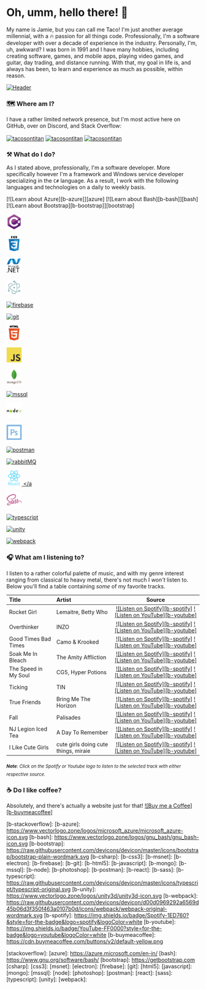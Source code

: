 # Oh, umm, hello there! 👋
My name is Jamie, but you can call me Taco! I'm just another average millennial, with a 🔥 passion for all things code. Professionally, I'm a software developer with over a decade of experience in the industry. Personally, I'm, uh, awkward? I was born in 1991 and I have many hobbies, including creating software, games, and mobile apps, playing video games, and guitar, day trading, and distance running. With that, my goal in life is, and always has been, to learn and experience as much as possible, within reason.

[![Header](https://raw.githubusercontent.com/tacosontitan/tacosontitan/master/images/relaxing-header.jpg)]()

### 🗺️ Where am I?
I have a rather limited network presence, but I'm most active here on GitHub, over on Discord, and Stack Overflow:
<p align="left">
<a href="https://codepen.io/tacosontitan" target="blank"><img align="center" src="https://raw.githubusercontent.com/rahuldkjain/github-profile-readme-generator/master/src/images/icons/Social/codepen.svg" alt="tacosontitan" height="30" width="40" /></a>
<a href="https://twitter.com/tacosontitan" target="blank"><img align="center" src="https://raw.githubusercontent.com/rahuldkjain/github-profile-readme-generator/master/src/images/icons/Social/twitter.svg" alt="tacosontitan" height="30" width="40" /></a>
<a href="https://stackoverflow.com/users/tacosontitan" target="blank"><img align="center" src="https://raw.githubusercontent.com/rahuldkjain/github-profile-readme-generator/master/src/images/icons/Social/stack-overflow.svg" alt="tacosontitan" height="30" width="40" /></a>
</p>

### ⚒️ What do I do?
As I stated above, professionally, I'm a software developer. More specifically however I'm a framework and Windows service developer specializing in the `C#` language. As a result, I work with the following languages and technologies on a daily to weekly basis.

[![Learn about Azure][b-azure]][azure]
[![Learn about Bash][b-bash]][bash]
[![Learn about Bootstrap][b-bootstrap]][bootstrap]

<p align="left"> 
<a href="https://www.w3schools.com/cs/" target="_blank" rel="noreferrer"> <img src="https://raw.githubusercontent.com/devicons/devicon/master/icons/csharp/csharp-original.svg" alt="csharp" width="40" height="40"/> </a> 

<a href="https://www.w3schools.com/css/" target="_blank" rel="noreferrer"> <img src="https://raw.githubusercontent.com/devicons/devicon/master/icons/css3/css3-original-wordmark.svg" alt="css3" width="40" height="40"/> </a> 

<a href="https://dotnet.microsoft.com/" target="_blank" rel="noreferrer"> <img src="https://raw.githubusercontent.com/devicons/devicon/master/icons/dot-net/dot-net-original-wordmark.svg" alt="dotnet" width="40" height="40"/> </a> 

<a href="https://www.electronjs.org" target="_blank" rel="noreferrer"> <img src="https://raw.githubusercontent.com/devicons/devicon/master/icons/electron/electron-original.svg" alt="electron" width="40" height="40"/> </a> 

<a href="https://firebase.google.com/" target="_blank" rel="noreferrer"> <img src="https://www.vectorlogo.zone/logos/firebase/firebase-icon.svg" alt="firebase" width="40" height="40"/> </a> 

<a href="https://git-scm.com/" target="_blank" rel="noreferrer"> <img src="https://www.vectorlogo.zone/logos/git-scm/git-scm-icon.svg" alt="git" width="40" height="40"/> </a> 

<a href="https://www.w3.org/html/" target="_blank" rel="noreferrer"> <img src="https://raw.githubusercontent.com/devicons/devicon/master/icons/html5/html5-original-wordmark.svg" alt="html5" width="40" height="40"/> </a> 

<a href="https://developer.mozilla.org/en-US/docs/Web/JavaScript" target="_blank" rel="noreferrer"> <img src="https://raw.githubusercontent.com/devicons/devicon/master/icons/javascript/javascript-original.svg" alt="javascript" width="40" height="40"/> </a> 

<a href="https://www.mongodb.com/" target="_blank" rel="noreferrer"> <img src="https://raw.githubusercontent.com/devicons/devicon/master/icons/mongodb/mongodb-original-wordmark.svg" alt="mongodb" width="40" height="40"/> </a> 

<a href="https://www.microsoft.com/en-us/sql-server" target="_blank" rel="noreferrer"> <img src="https://www.svgrepo.com/show/303229/microsoft-sql-server-logo.svg" alt="mssql" width="40" height="40"/> </a> 

<a href="https://nodejs.org" target="_blank" rel="noreferrer"> <img src="https://raw.githubusercontent.com/devicons/devicon/master/icons/nodejs/nodejs-original-wordmark.svg" alt="nodejs" width="40" height="40"/> </a> 

<a href="https://www.photoshop.com/en" target="_blank" rel="noreferrer"> <img src="https://raw.githubusercontent.com/devicons/devicon/master/icons/photoshop/photoshop-line.svg" alt="photoshop" width="40" height="40"/> </a> 

<a href="https://postman.com" target="_blank" rel="noreferrer"> <img src="https://www.vectorlogo.zone/logos/getpostman/getpostman-icon.svg" alt="postman" width="40" height="40"/> </a> 

<a href="https://www.rabbitmq.com" target="_blank" rel="noreferrer"> <img src="https://www.vectorlogo.zone/logos/rabbitmq/rabbitmq-icon.svg" alt="rabbitMQ" width="40" height="40"/> </a>

<a href="https://reactjs.org/" target="_blank" rel="noreferrer"> <img src="https://raw.githubusercontent.com/devicons/devicon/master/icons/react/react-original-wordmark.svg" alt="react" width="40" height="40"/> </a

<a href="https://sass-lang.com" target="_blank" rel="noreferrer"> <img src="https://raw.githubusercontent.com/devicons/devicon/master/icons/sass/sass-original.svg" alt="sass" width="40" height="40"/> </a>

<a href="https://www.typescriptlang.org/" target="_blank" rel="noreferrer"> <img src="" alt="typescript" width="40" height="40"/> </a>

<a href="https://unity.com/" target="_blank" rel="noreferrer"> <img src="" alt="unity" width="40" height="40"/> </a>

<a href="https://webpack.js.org" target="_blank" rel="noreferrer"> <img src="" alt="webpack" width="40" height="40"/> </a>
</p>

### 🎧 What am I listening to?
I listen to a rather colorful palette of music, and with my genre interest ranging from classical to heavy metal, there's not much I *won't* listen to. Below you'll find a table containing *some* of my favorite tracks.

Title | Artist | Source
:------------ | :------------- | :-------------:
Rocket Girl | Lemaitre, Betty Who | [![Listen on Spotify][b-spotify]][s0] [![Listen on YouTube][b-youtube]][y0]
Overthinker | INZO | [![Listen on Spotify][b-spotify]][s1] [![Listen on YouTube][b-youtube]][y1]
Good Times Bad Times | Camo & Krooked | [![Listen on Spotify][b-spotify]][s2] [![Listen on YouTube][b-youtube]][y2]
Soak Me In Bleach | The Amity Affliction | [![Listen on Spotify][b-spotify]][s3] [![Listen on YouTube][b-youtube]][y3]
The Speed in My Soul | CG5, Hyper Potions | [![Listen on Spotify][b-spotify]][s4] [![Listen on YouTube][b-youtube]][y4]
Ticking | TIN | [![Listen on Spotify][b-spotify]][s5] [![Listen on YouTube][b-youtube]][y5]
True Friends | Bring Me The Horizon | [![Listen on Spotify][b-spotify]][s6] [![Listen on YouTube][b-youtube]][y6]
Fall | Palisades | [![Listen on Spotify][b-spotify]][s7] [![Listen on YouTube][b-youtube]][y7]
NJ Legion Iced Tea | A Day To Remember | [![Listen on Spotify][b-spotify]][s8] [![Listen on YouTube][b-youtube]][y8]
I Like Cute Girls | cute girls doing cute things, miraie | [![Listen on Spotify][b-spotify]][s9] [![Listen on YouTube][b-youtube]][y9]

<sub>***Note**: Click on the Spotify or Youtube logo to listen to the selected track with either respective source.*</sub>

### ☕ Do I like coffee?
Absolutely, and there's actually a website just for that!
[![Buy me a Coffee][b-buymeacoffee]](https://www.buymeacoffee.com/tacosontitan)

<!-- Badges -->
[b-codepen]: 
[b-twitter]: 
[b-stackoverflow]: 
[b-azure]: https://www.vectorlogo.zone/logos/microsoft_azure/microsoft_azure-icon.svg
[b-bash]: https://www.vectorlogo.zone/logos/gnu_bash/gnu_bash-icon.svg
[b-bootstrap]: https://raw.githubusercontent.com/devicons/devicon/master/icons/bootstrap/bootstrap-plain-wordmark.svg
[b-csharp]: 
[b-css3]: 
[b-msnet]: 
[b-electron]: 
[b-firebase]: 
[b-git]: 
[b-html5]: 
[b-javascript]: 
[b-mongo]: 
[b-mssql]: 
[b-node]: 
[b-photoshop]: 
[b-postman]: 
[b-react]: 
[b-sass]: 
[b-typescript]: https://raw.githubusercontent.com/devicons/devicon/master/icons/typescript/typescript-original.svg
[b-unity]: https://www.vectorlogo.zone/logos/unity3d/unity3d-icon.svg
[b-webpack]: https://raw.githubusercontent.com/devicons/devicon/d00d0969292a6569d45b06d3f350f463a0107b0d/icons/webpack/webpack-original-wordmark.svg
[b-spotify]: https://img.shields.io/badge/Spotify-1ED760?&style=for-the-badge&logo=spotify&logoColor=white
[b-youtube]: https://img.shields.io/badge/YouTube-FF0000?style=for-the-badge&logo=youtube&logoColor=white
[b-buymeacoffee]: https://cdn.buymeacoffee.com/buttons/v2/default-yellow.png

<!-- Links -->
[codepen]: 
[twitter]: 
[stackoverflow]: 
[azure]: https://azure.microsoft.com/en-in/
[bash]: https://www.gnu.org/software/bash/
[bootstrap]: https://getbootstrap.com
[csharp]: 
[css3]: 
[msnet]: 
[electron]: 
[firebase]: 
[git]: 
[html5]: 
[javascript]: 
[mongo]: 
[mssql]: 
[node]: 
[photoshop]: 
[postman]: 
[react]: 
[sass]: 
[typescript]: 
[unity]: 
[webpack]: 

[s0]: https://open.spotify.com/track/4wvj3LqF8EqGxoNc1FIbHr?si=b40848f99b8b4870
[y0]: https://www.youtube.com/watch?v=bfwOdpur01M

[s1]: https://open.spotify.com/track/4K9xid96G3YmIvQZXN9SXg?si=8dde0c3238724804
[y1]: https://www.youtube.com/watch?v=2WrOaA7QCM4

[s2]: https://open.spotify.com/track/44nRLXNwTmTIV7Zk7lRol5?si=de1fabedfb6c4098
[y2]: https://www.youtube.com/watch?v=RyzO6jusY1I

[s3]: https://open.spotify.com/track/1oB9nCQ3Qm1B1ArD1TAg0R?si=25be84dd6aaa47e2
[y3]: https://www.youtube.com/watch?v=iF6tDQiQJm4

[s4]: https://open.spotify.com/track/1YKuyBE345bnC4hkZOGAXT?si=1feac0eaab2743c6
[y4]: https://www.youtube.com/watch?v=Edaj8u_44n4

[s5]: https://open.spotify.com/track/1t7ZwPiCYLOi1xlP235GRa?si=675b5aaf5ea4404e
[y5]: https://www.youtube.com/watch?v=8j2Ag41KgdY

[s6]: https://open.spotify.com/track/1KTJmfwrk5pYqsi9mkY3nT?si=8c91f319cb9e4731
[y6]: https://www.youtube.com/watch?v=jeQMuTf3B0E

[s7]: https://open.spotify.com/track/4o2mXUsityYafHUt0kWjFx?si=932b0c7a847c47c6
[y7]: https://www.youtube.com/watch?v=0Va03mW9374

[s8]: https://open.spotify.com/track/6KyOCzf2A2jjROH4ZokTEw?si=aba1de19645c4180
[y8]: https://www.youtube.com/watch?v=Z9A7B6zUO-0

[s9]: https://open.spotify.com/track/6pbWDtVZYrpCx6YDQvDS3J?si=a55a82ce31074786
[y9]: https://www.youtube.com/watch?v=YUyedpix0P8